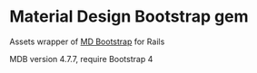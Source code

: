 # Material Design Bootstrap gem

Assets wrapper of [MD Bootstrap](https://mdbootstrap.com/) for Rails

MDB version 4.7.7, require Bootstrap 4
